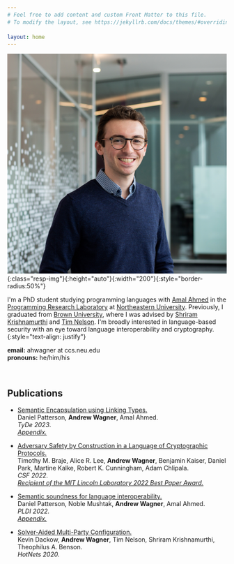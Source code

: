 ```yaml
---
# Feel free to add content and custom Front Matter to this file.
# To modify the layout, see https://jekyllrb.com/docs/themes/#overriding-theme-defaults

layout: home
---
```


![Andrew Wagner](assets/pic.png){:class="resp-img"}{:height="auto"}{:width="200"}{:style="border-radius:50%"}


I'm a PhD student studying programming languages with 
[Amal Ahmed][amal] in the [Programming Research Laboratory][prl] at [Northeastern University][khoury].
Previously, I graduated from [Brown University][brown], 
where I was advised by [Shriram Krishnamurthi][shriram] and [Tim Nelson][tim].
I'm broadly interested in language-based security with an eye toward language interoperability and cryptography.
{:style="text-align: justify"}

**email:** ahwagner at ccs.neu.edu  
**pronouns:** he/him/his

<br style="clear: both">

## Publications

- [Semantic Encapsulation using Linking Types.][linktype]  
  Daniel Patterson, **Andrew Wagner**, Amal Ahmed.  
  *TyDe 2023*.  
  [*Appendix.*][linktype-apdx]

- [Adversary Safety by Construction in a Language of Cryptographic Protocols.][advsafety]  
  Timothy M. Braje, Alice R. Lee, **Andrew Wagner**, Benjamin Kaiser,
  Daniel Park, Martine Kalke, Robert K. Cunningham, Adam Chlipala.  
  *CSF 2022.*  
  [*Recipient of the MIT Lincoln Laboratory 2022 Best Paper Award.*][advsafety-award]
  
- [Semantic soundness for language interoperability.][seminterop]  
  Daniel Patterson, Noble Mushtak, **Andrew Wagner**, Amal Ahmed.  
  *PLDI 2022.*  
  [*Appendix.*][seminterop-apdx]

- [Solver-Aided Multi-Party Configuration.][mpconfig]  
  Kevin Dackow, **Andrew Wagner**, Tim Nelson, Shriram Krishnamurthi, Theophilus A. Benson.  
  *HotNets 2020.*

[amal]: https://ccs.neu.edu/~amal/
[khoury]: https://www.khoury.northeastern.edu/
[prl]: https://prl.khoury.northeastern.edu/
[brown]: https://cs.brown.edu/
[shriram]: https://cs.brown.edu/~sk/
[tim]: https://cs.brown.edu/people/tbn/

[mpconfig]: https://doi.org/10.1145/3422604.3425944
[seminterop]: https://doi.org/10.1145/3519939.3523703
[seminterop-apdx]: assets/papers/sem-interop-apdx.pdf
[advsafety]: https://doi.org/10.1109/CSF54842.2022.9919638
[advsafety-award]: https://www.ll.mit.edu/about/awards-recognition/best-paper-best-invention-awards
[linktype]: assets/papers/sem-encap-link-types.pdf
[linktype-apdx]: assets/papers/sem-encap-link-types-apdx.pdf


